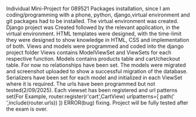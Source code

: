 Individual Mini-Project for 089521
Packages installation, since I am coding/programming with a phone, python, django,virtual environment and git packages had to be installed.
The virtual environment was created.
Django project was Created followed by the relevant application, in the virtual environment.
HTML templates were designed, with the time-limit they were designed to show knowledge in HTML, CSS and implementation of both.
Views and models were programmed and coded into the django project folder
Views contains ModelViewSet and ViewSets for each respective function.
Models contains products table and cart/checkout table. For now no relationships have been set.
The models were migrated and screenshot uploaded to show a successful migration of the database.
Serializers have been set for each model and initialized in each ViewSet where it is required.
The urls have been programmed but not tested(2/09/2025). Each viewset has been registered and url patterns set(For Example, router.register(r'cart',CartView)
urlpatterns=[
 path(' ',include(router.urls))
])
ERROR(bug) fixing.
Project will be fully tested after the exam is over.
